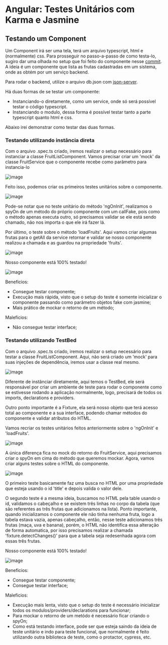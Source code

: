 # Angular: Testes Unitários com Karma e Jasmine

## Testando um Component

Um Component irá ser uma tela, terá um arquivo typescript, html e (normalmente) css. Para prosseguir no passo-a-passo de como testa-lo, sugiro dar uma olhada no setup que foi feito do componente nesse [commit](https://github.com/abreu-dev/angular-unit-test/commit/b44e4246050dce7719366cf05196a8b1b0f539c9). A ideia é um componente que lista as frutas cadastradas em um sistema, onde as obtém por um serviço backend.

Para rodar o backend, utilize o arquivo db.json com [json-server](https://github.com/typicode/json-server).

Há duas formas de se testar um componente:
- Instanciando-o diretamente, como um service, onde só será possível testar o código typescript.
- Instanciando o modulo, dessa forma é possível testar tanto a parte typescript quanto html e css.

Abaixo irei demonstrar como testar das duas formas.

### Testando utilizando instância direta

Com o arquivo .spec.ts criado, iremos realizar o setup necessário para instanciar a classe FruitListComponent. Vamos precisar criar um 'mock' da classe FruitService que o componente recebe como parâmetro para instancia-lo

![image](https://user-images.githubusercontent.com/73451858/153770682-bb907087-5ef4-4a27-95c3-738714f11877.png)

Feito isso, podemos criar os primeiros testes unitários sobre o componente.

![image](https://user-images.githubusercontent.com/73451858/153770669-ad8d3ecc-5fd7-4024-b175-9cceae8eeaa7.png)

Pode-se notar que no teste unitário do método 'ngOnInit', realizamos o spyOn de um método do próprio componente com um callFake, pois como o método apenas executa outro, só precisamos validar se ele está sendo chamado, não nos importa o que ele irá fazer lá.

Por último, o teste sobre o método 'loadFruits'. Aqui vamos criar algumas frutas para o getAll da service retornar e validar se nosso componente realizou a chamada e as guardou na propriedade 'fruits'.

![image](https://user-images.githubusercontent.com/73451858/153770884-b454263d-3d9a-46b1-93fe-78e6cb59ecd8.png)

Nosso componente está 100% testado!

![image](https://user-images.githubusercontent.com/73451858/153770970-786fb2af-6e48-4414-a463-c47133c74d11.png)

Beneficios:
- Consegue testar componente;
- Execução mais rápida, visto que o setup do teste é somente inicializar o componente passando como parâmetro objetos fake com jasmine;
- Mais prático de mockar o retorno de um método;

Maleficios:
- Não consegue testar interface;

### Testando utilizando TestBed

Com o arquivo .spec.ts criado, iremos realizar o setup necessário para testar a classe FruitListComponent. Aqui, não será criado um 'mock' para suas injeções de dependência, iremos usar a classe real mesmo. 

![image](https://user-images.githubusercontent.com/73451858/153771208-8e3b555d-4bb1-45b1-8ca7-82c7c0eda721.png)

Diferente de instânciar diretamente, aqui temos o TestBed, ele será responsável por criar um ambiente de teste para rodar o componente como se estivesse rodando a aplicação normalmente, logo, precisará de todos os imports, declarations e providers.

Outro ponto importante é a Fixture, ela será nosso objeto que terá acesso total ao componente e a sua interface, podendo chamar métodos do componente e validar atributos do HTML.

Vamos recriar os testes unitários feitos anteriormente sobre o 'ngOnInit' e 'loadFruits'.

![image](https://user-images.githubusercontent.com/73451858/153771354-0e645407-69ef-46a9-95d4-2d445809f8d4.png)

A única diferença fica no mock do retorno do FruitService, aqui precisamos criar o spyOn em cima do método que queremos mockar. Agora, vamos criar alguns testes sobre o HTML do componente.

![image](https://user-images.githubusercontent.com/73451858/153772097-3febd5ea-9d86-4a2a-a588-2b12ce43b167.png)

O primeiro teste basicamente faz uma busca no HTML por uma propriedade que esteja usando o id 'title' e depois valida o valor dele.

O segundo teste é a mesma ideia, buscamos no HTML pela table usando o id, validamos o cabeçalho e se existem três linhas no corpo da tabela (que são referentes as três frutas que adicionamos na lista). Ponto importante, quando inicializamos o componente ele não tinha nenhuma fruta, logo a tabela estava vazia, apenas cabeçalho, então, nesse teste adicionamos três frutas (maça, uva e banana), porém, o HTML não identifica essa alteração de forma automatica, por isso precisamos realizar a chamada 'fixture.detectChanges()' para que a tabela seja redesenhada agora com essas três frutas.

Nosso componente está 100% testado!

![image](https://user-images.githubusercontent.com/73451858/153772313-dfc0af4d-ef93-4608-9d16-1c93410c4823.png)

Beneficios:
- Consegue testar componente;
- Consegue testar interface;

Maleficios:
- Execução mais lenta, visto que o setup do teste é necessário inicializar todos os modulos/providers/declarations para funcionar;
- Para mockar o retorno de um metódo é necessário ficar criando o spyOn;
- Como está testando interface, pode ser que esteja saindo da ideia de teste unitário e indo para teste funcional, que normalmente é feito utilizando outra biblioteca de teste, como o protactor, cypress, etc.

